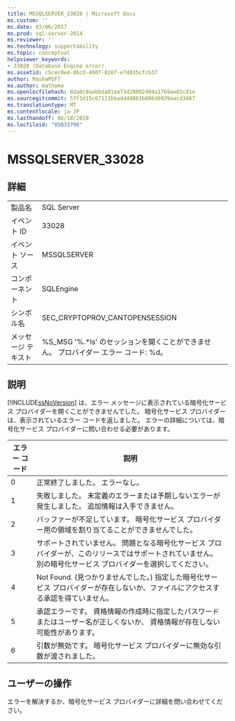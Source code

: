 ```yaml
---
title: MSSQLSERVER_33028 | Microsoft Docs
ms.custom: ''
ms.date: 03/06/2017
ms.prod: sql-server-2014
ms.reviewer: ''
ms.technology: supportability
ms.topic: conceptual
helpviewer_keywords:
- 33028 (Database Engine error)
ms.assetid: c5cec0e4-0bcd-4907-826f-e7d835cfcb37
author: MashaMSFT
ms.author: mathoma
ms.openlocfilehash: 8da0c0aabbda01ea73d28002d84a1769ae02cd1e
ms.sourcegitcommit: 57f1d15c67113bbadd40861b886d6929aacd3467
ms.translationtype: MT
ms.contentlocale: ja-JP
ms.lasthandoff: 06/18/2020
ms.locfileid: "85033796"
---
```

# <a name="mssqlserver_33028"></a>MSSQLSERVER_33028
    
## <a name="details"></a>詳細  
  
|||  
|-|-|  
|製品名|SQL Server|  
|イベント ID|33028|  
|イベント ソース|MSSQLSERVER|  
|コンポーネント|SQLEngine|  
|シンボル名|SEC_CRYPTOPROV_CANTOPENSESSION|  
|メッセージ テキスト|%S_MSG '%.*ls' のセッションを開くことができません。 プロバイダー エラー コード: %d。|  
  
## <a name="explanation"></a>説明  
 [!INCLUDE[ssNoVersion](../../includes/ssnoversion-md.md)] は、エラー メッセージに表示されている暗号化サービス プロバイダーを開くことができませんでした。 暗号化サービス プロバイダーは、表示されているエラー コードを返しました。 エラーの詳細については、暗号化サービス プロバイダーに問い合わせる必要があります。  
  
|エラー コード|説明|  
|----------------|-----------------|  
|0|正常終了しました。 エラーなし。|  
|1|失敗しました。 未定義のエラーまたは予期しないエラーが発生しました。 追加情報は入手できません。|  
|2|バッファーが不足しています。 暗号化サービス プロバイダー用の領域を割り当てることができませんでした。|  
|3|サポートされていません。 問題となる暗号化サービス プロバイダーが、このリリースではサポートされていません。 別の暗号化サービス プロバイダーを選択してください。|  
|4|Not Found. (見つかりませんでした。) 指定した暗号化サービス プロバイダーが存在しないか、ファイルにアクセスする承認を得ていません。|  
|5|承認エラーです。 資格情報の作成時に指定したパスワードまたはユーザー名が正しくないか、 資格情報が存在しない可能性があります。|  
|6|引数が無効です。 暗号化サービス プロバイダーに無効な引数が渡されました。|  
  
## <a name="user-action"></a>ユーザーの操作  
 エラーを解決するか、暗号化サービス プロバイダーに詳細を問い合わせてください。  
  
  
